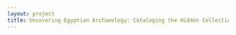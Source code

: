 ```yaml
--- 
layout: project 
title: Uncovering Egyptian Archaeology: Cataloging the Hidden Collections of Ancient Egypt Research Associates
---
```



